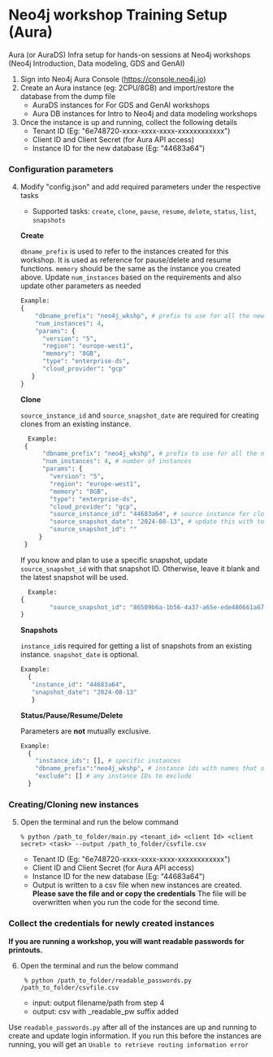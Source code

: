# Neo4j workshop Training Setup (Aura)
Aura (or AuraDS) Infra setup for hands-on sessions at Neo4j workshops (Neo4j Introduction, Data modeling, GDS and GenAI)

1. Sign into Neo4j Aura Console (https://console.neo4j.io)
2. Create an Aura instance (eg: 2CPU/8GB) and import/restore the database from the dump file
    - AuraDS instances for For GDS and GenAI workshops
    - Aura DB instances for Intro to Neo4j and data modeling workshops
4. Once the instance is up and running, collect the following details
    - Tenant ID (Eg: "6e748720-xxxx-xxxx-xxxx-xxxxxxxxxxxx")
    - Client ID and Client Secret (for Aura API access)
    - Instance ID for the new database (Eg: "44683a64")

### Configuration parameters
4. Modify "config.json" and add required parameters under the respective tasks
   - Supported tasks: `create`, `clone`, `pause`, `resume`, `delete`, `status`, `list`, `snapshots`

   **Create**
   
   `dbname_prefix` is used to refer to the instances created for this workshop. It is used as reference for pause/delete and resume functions. `memory` should be the same as the instance you created above. Update `num_instances` based on the requirements and also update other parameters as needed

     ```python
     Example:
    {
         "dbname_prefix": "neo4j_wkshp", # prefix to use for all the newly created machines
         "num_instances": 4,
         "params": {
           "version": "5",
           "region": "europe-west1",
           "memory": "8GB",
           "type": "enterprise-ds",
           "cloud_provider": "gcp"
        }
    }
     ```

    **Clone**

   `source_instance_id` and `source_snapshot_date` are required for creating clones from an existing instance. 

   ```python
     Example:
    {
         "dbname_prefix": "neo4j_wkshp", # prefix to use for all the newly created machines
         "num_instances": 4, # number of instances 
         "params": {
           "version": "5",
           "region": "europe-west1",
           "memory": "8GB",
           "type": "enterprise-ds",
           "cloud_provider": "gcp",
           "source_instance_id": "44683a64", # source instance for clones
           "source_snapshot_date": "2024-08-13", # update this with today's date or a specific date in the past
           "source_snapshot_id": ""
        }
    }
     ```  
   If you know and plan to use a specific snapshot, update `source_snapshot_id` with that snapshot ID.  Otherwise, leave it blank and the latest snapshot will be used.

   ```python
     Example:
   {
           "source_snapshot_id": "86509b6a-1b56-4a37-a65e-ede480661a67"
   }
   ```

   **Snapshots**

    `instance_id`is required for getting a list of snapshots from an existing instance.
     `snapshot_date` is optional.

     ```python
     Example:
       {
        "instance_id": "44683a64",
        "snapshot_date": "2024-08-13"
        }
     ```

   **Status/Pause/Resume/Delete**

     Parameters are **not** mutually exclusive.

     ```python
     Example:
       {
         "instance_ids": [], # specific instances
         "dbname_prefix":"neo4j_wkshp", # instance ids with names that starts with the prefix
         "exclude": [] # any instance IDs to exclude
       }
     ```

### Creating/Cloning new instances
5. Open the terminal and run the below command

   ```shell
   % python /path_to_folder/main.py <tenant_id> <client Id> <client secret> <task> --output /path_to_folder/csvfile.csv
   ```
    - Tenant ID (Eg: "6e748720-xxxx-xxxx-xxxx-xxxxxxxxxxxx")
    - Client ID and Client Secret (for Aura API access)
    - Instance ID for the new database (Eg: "44683a64")
    - Output is written to a csv file when new instances are created. **Please save the file and or copy the credentials** The file will be overwritten when you run the code for the second time.

### Collect the credentials for newly created instances
**If you are running a workshop, you will want readable passwords for printouts.**

6. Open the terminal and run the below command

   ```shell
    % python /path_to_folder/readable_passwords.py /path_to_folder/csvfile.csv
   ```
    - input: output filename/path from step 4
    - output: csv with _readable_pw suffix added

Use `readable_passwords.py` after all of the instances are up and running to create and update login information. If you run this before the instances are running, you will get an `Unable to retrieve routing information error`
